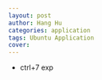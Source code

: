 ```yaml
---
layout: post
author: Hang Hu
categories: application
tags: Ubuntu Application 
cover: 
---
```


- ctrl+7    exp
